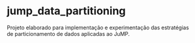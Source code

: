 # jump_data_partitioning
Projeto elaborado para implementação e experimentação das estratégias de particionamento de dados aplicadas ao JuMP.
